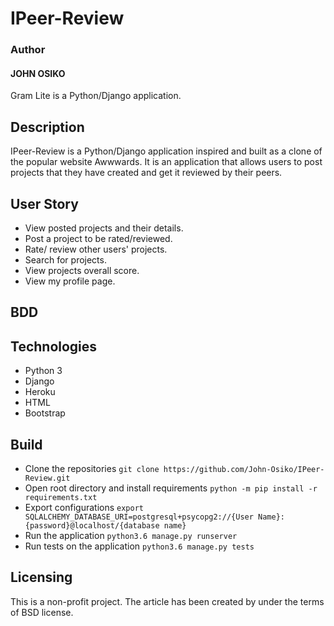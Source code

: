 # IPeer-Review

###  Author
#### JOHN OSIKO
Gram Lite is a Python/Django application.

## Description
IPeer-Review is a Python/Django application inspired and built as a clone of the popular website Awwwards. It is an application that allows users to post projects that they have created and get it reviewed by their peers.


## User Story
* View posted projects and their details.
* Post a project to be rated/reviewed.
* Rate/ review other users' projects.
* Search for projects.
* View projects overall score.
* View my profile page.

## BDD

## Technologies

* Python 3
* Django
* Heroku
* HTML
* Bootstrap

## Build
* Clone the repositories
    `git clone https://github.com/John-Osiko/IPeer-Review.git`
* Open root directory and install requirements
    `python -m pip install -r requirements.txt`
* Export configurations
    `export SQLALCHEMY_DATABASE_URI=postgresql+psycopg2://{User Name}:{password}@localhost/{database name}`
* Run the application
    `python3.6 manage.py runserver`
* Run tests on the application
    `python3.6 manage.py tests`

## Licensing
This is a non-profit project. The article has been created by under the terms of BSD license.